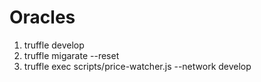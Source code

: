 # Oracles

1. truffle develop
2. truffle migarate --reset
3. truffle exec scripts/price-watcher.js --network develop
